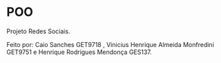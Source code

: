 # POO
Projeto Redes Sociais.

Feito por: Caio Sanches GET9718 , Vinicius Henrique Almeida Monfredini GET9751 e Henrique Rodrigues Mendonça GES137.

